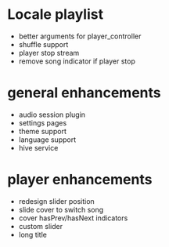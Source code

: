 # Locale playlist
- better arguments for player_controller
- shuffle support
- player stop stream
- remove song indicator if player stop

# general enhancements
- audio session plugin
- settings pages
- theme support
- language support
- hive service

# player enhancements
- redesign slider position
- slide cover to switch song
- cover hasPrev/hasNext indicators
- custom slider
- long title